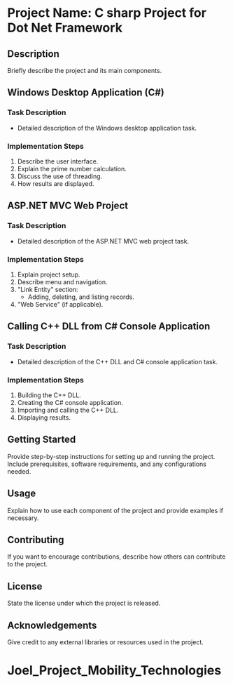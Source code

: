 # Project Name: C sharp Project for Dot Net Framework

## Description
Briefly describe the project and its main components.

## Windows Desktop Application (C#)

### Task Description
- Detailed description of the Windows desktop application task.

### Implementation Steps
1. Describe the user interface.
2. Explain the prime number calculation.
3. Discuss the use of threading.
4. How results are displayed.

## ASP.NET MVC Web Project

### Task Description
- Detailed description of the ASP.NET MVC web project task.

### Implementation Steps
1. Explain project setup.
2. Describe menu and navigation.
3. "Link Entity" section:
   - Adding, deleting, and listing records.
4. "Web Service" (if applicable).

## Calling C++ DLL from C# Console Application

### Task Description
- Detailed description of the C++ DLL and C# console application task.

### Implementation Steps
1. Building the C++ DLL.
2. Creating the C# console application.
3. Importing and calling the C++ DLL.
4. Displaying results.

## Getting Started

Provide step-by-step instructions for setting up and running the project. Include prerequisites, software requirements, and any configurations needed.

## Usage

Explain how to use each component of the project and provide examples if necessary.

## Contributing

If you want to encourage contributions, describe how others can contribute to the project.

## License

State the license under which the project is released.

## Acknowledgements

Give credit to any external libraries or resources used in the project.

# Joel_Project_Mobility_Technologies
